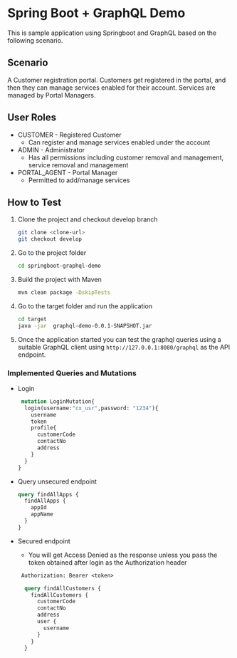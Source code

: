 # Spring Boot + GraphQL Demo

This is sample application using Springboot and GraphQL based on the following scenario.

## Scenario

A Customer registration portal.
Customers get registered in the portal, and then they can manage services enabled for their account.
Services are managed by Portal Managers.

## User Roles

* CUSTOMER - Registered Customer
  - Can register and manage services enabled under the account
* ADMIN - Administrator
  - Has all permissions including customer removal and management, service removal and management
* PORTAL_AGENT - Portal Manager
  - Permitted to add/manage services
  
## How to Test

1. Clone the project and checkout develop branch
    ```bash
   git clone <clone-url>
   git checkout develop
    ```
2. Go to the project folder
    ```bash
    cd springboot-graphql-demo
    ```
3. Build the project with Maven  
    ```bash
   mvn clean package -DskipTests
    ```
4. Go to the target folder and run the application
    ```bash
   cd target
   java -jar  graphql-demo-0.0.1-SNAPSHOT.jar
    ```
 5. Once the application started you can test the graphql queries using a suitable GraphQL
 client using `http://127.0.0.1:8080/graphql` as the API endpoint.
 
 ### Implemented Queries and Mutations
 
 * Login
     ```graphql
      mutation LoginMutation{
       login(username:"cx_usr",password: "1234"){
         username
         token
         profile{
           customerCode
           contactNo
           address
         }
       }
     }
     ```
   
 * Query unsecured endpoint
    
     ```graphql
     query findAllApps {
       findAllApps {
         appId
         appName
       }
     }
     ```
 
 * Secured endpoint
 
    * You will get Access Denied as the response unless you pass the token
     obtained after login as the Authorization header  
     
     ```graphql
      Authorization: Bearer <token>
     ```
   
     ```graphql
       query findAllCustomers {
         findAllCustomers {
           customerCode
           contactNo
           address
           user {
             username
           }
         }
       }
     ```
